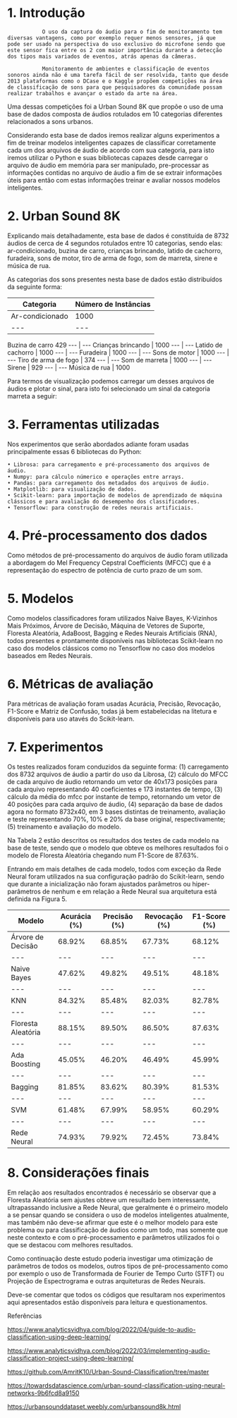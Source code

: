 # 1. Introdução
               
               O uso da captura do áudio para o fim de monitoramento tem diversas vantagens, como por exemplo requer menos sensores, já que pode ser usado na perspectiva do uso exclusivo do microfone sendo que este sensor fica entre os 2 com maior importância durante a detecção dos tipos mais variados de eventos, atrás apenas da câmeras.
               
               Monitoramento de ambientes e classificação de eventos sonoros ainda não é uma tarefa fácil de ser resolvida, tanto que desde 2013 plataformas como o DCase e o Kaggle propõem competições na área de classificação de sons para que pesquisadores da comunidade possam realizar trabalhos e avançar o estado da arte na área.

Uma dessas competições foi a Urban Sound 8K que propõe o uso de uma base de dados composta de áudios rotulados em 10 categorias diferentes relacionados a sons urbanos.

Considerando esta base de dados iremos realizar alguns experimentos a fim de treinar modelos inteligentes capazes de classificar corretamente cada um dos arquivos de áudio de acordo com sua categoria, para isto iremos utilizar o Python e suas bibliotecas capazes desde carregar o arquivo de áudio em memória para ser manipulado, pre-processar as informações contidas no arquivo de áudio a fim de se extrair informações úteis para então com estas informações treinar e avaliar nossos modelos inteligentes.
               
# 2. Urban Sound 8K

Explicando mais detalhadamente, esta base de dados é constituída de 8732 áudios de cerca de 4 segundos rotulados entre 10 categorias, sendo elas: ar-condicionado, buzina de carro, crianças brincando, latido de cachorro, furadeira, sons de motor, tiro de arma de fogo, som de marreta, sirene e música de rua.

As categorias dos sons presentes nesta base de dados estão distribuídos da seguinte forma:

Categoria | Número de Instâncias
--- | ---
Ar-condicionado | 1000
--- | ---
Buzina de carro 429
--- | ---
Crianças brincando | 1000
--- | ---
Latido de cachorro | 1000
--- | ---
Furadeira | 1000
--- | ---
Sons de motor | 1000
--- | ---
Tiro de arma de fogo | 374
--- | ---
Som de marreta | 1000
--- | ---
Sirene | 929
--- | ---
Música de rua | 1000
      
Para termos de visualização podemos carregar um desses arquivos de áudios e plotar o sinal, para isto foi selecionado um sinal da categoria marreta a seguir:

# 3. Ferramentas utilizadas

Nos experimentos que serão abordados adiante foram usadas principalmente essas 6 bibliotecas do Python:

    • Librosa: para carregamento e pré-processamento dos arquivos de áudio.
    • Numpy: para cálculo númerico e operações entre arrays.
    • Pandas: para carregamento dos metadados dos arquivos de áudio.
    • Matplotlib: para visualização de dados.
    • Scikit-learn: para importação de modelos de aprendizado de máquina clássicos e para avaliação do desempenho dos classificadores.
    • Tensorflow: para construção de redes neurais artificiais.

# 4. Pré-processamento dos dados

Como métodos de pré-processamento do arquivos de áudio foram utilizada a abordagem do Mel Frequency Cepstral Coefficients (MFCC) que é a representação do espectro de potência de curto prazo de um som.

# 5. Modelos

Como modelos classificadores foram utilizados  Naive Bayes, K-Vizinhos Mais Próximos, Árvore de Decisão, Máquina de Vetores de Suporte, Floresta Aleatória, AdaBoost, Bagging e Redes Neurais Artificiais (RNA), todos presentes e prontamente disponíveis nas bibliotecas Scikit-learn no caso dos modelos clássicos como no Tensorflow no caso dos modelos baseados em Redes Neurais.

# 6. Métricas de avaliação

Para métricas de avaliação foram usadas Acurácia, Precisão, Revocação, F1-Score e Matriz de Confusão, todas já bem estabelecidas na litetura e disponíveis para uso atavés do Scikit-learn.
# 7. Experimentos

Os testes realizados foram conduzidos da seguinte forma: (1) carregamento dos 8732 arquivos de áudio a partir do uso da Librosa, (2) cálculo do MFCC de cada arquivo de áudio retornando um vetor de 40x173 posições para cada arquivo representando 40 coeficientes e 173 instantes de tempo, (3) cálculo da média do mfcc por instante de tempo, retornando um vetor de 40 posições para cada arquivo de áudio, (4) separação da base de dados agora no formato 8732x40, em 3 bases distintas de treinamento, avaliação e teste representando 70%, 10% e 20% da base original, respectivamente; (5) treinamento e avaliação do modelo.

Na Tabela 2 estão descritos os resultados dos testes de cada modelo na base de teste, sendo que o modelo que obteve os melhores resultados foi o modelo de Floresta Aleatória chegando num F1-Score de 87.63%.

Entrando em mais detalhes de cada modelo, todos com exceção da Rede Neural foram utilizados na sua configuração padrão do Scikit-learn, sendo que durante a inicialização não foram ajustados parâmetros ou hiper-parâmetros de nenhum e em relação a Rede Neural sua arquitetura está definida na Figura 5.

Modelo |Acurácia (%) |Precisão (%) |Revocação (%) |F1-Score (%)
--- | --- | --- | --- | ---
Árvore de Decisão |68.92% |68.85% |67.73% |68.12%
--- | --- | --- | --- | ---
Naive Bayes |47.62% |49.82% |49.51% |48.18%
--- | --- | --- | --- | ---
KNN |84.32% |85.48% |82.03% |82.78%
--- | --- | --- | --- | ---
Floresta Aleatória |88.15% |89.50% |86.50% |87.63%
--- | --- | --- | --- | ---
Ada Boosting |45.05% |46.20% |46.49% |45.99%
--- | --- | --- | --- | ---
Bagging |81.85% |83.62% |80.39% |81.53%
--- | --- | --- | --- | ---
SVM |61.48% |67.99% |58.95% |60.29%
--- | --- | --- | --- | ---
Rede Neural |74.93% |79.92% |72.45% |73.84%

# 8. Considerações finais

Em relação aos resultados encontrados é necessário se observar que a Floresta Aleatória sem ajustes obteve um resultado bem interessante, ultrapassando inclusive a Rede Neural, que geralmente é o primeiro modelo a se pensar quando se considera o uso de modelos inteligentes atualmente, mas também não deve-se afirmar que este é o melhor modelo para este problema ou para classificação de áudios como um todo, mas somente que neste contexto e com o pré-processamento e parâmetros utilizados foi o que se destacou com melhores resultados. 

Como continuação deste estudo poderia investigar uma otimização de parâmetros de todos os modelos, outros tipos de pré-processamento como por exemplo o uso de Transformada de Fourier de Tempo Curto (STFT) ou Projeção de Espectrograma e outras arquiteturas de Redes Neurais.

Deve-se comentar que todos os códigos que resultaram nos experimentos aqui apresentados estão disponíveis para leitura e questionamentos.

Referências

https://www.analyticsvidhya.com/blog/2022/04/guide-to-audio-classification-using-deep-learning/

https://www.analyticsvidhya.com/blog/2022/03/implementing-audio-classification-project-using-deep-learning/

https://github.com/AmritK10/Urban-Sound-Classification/tree/master

https://towardsdatascience.com/urban-sound-classification-using-neural-networks-9b6fcd8a9150

https://urbansounddataset.weebly.com/urbansound8k.html
